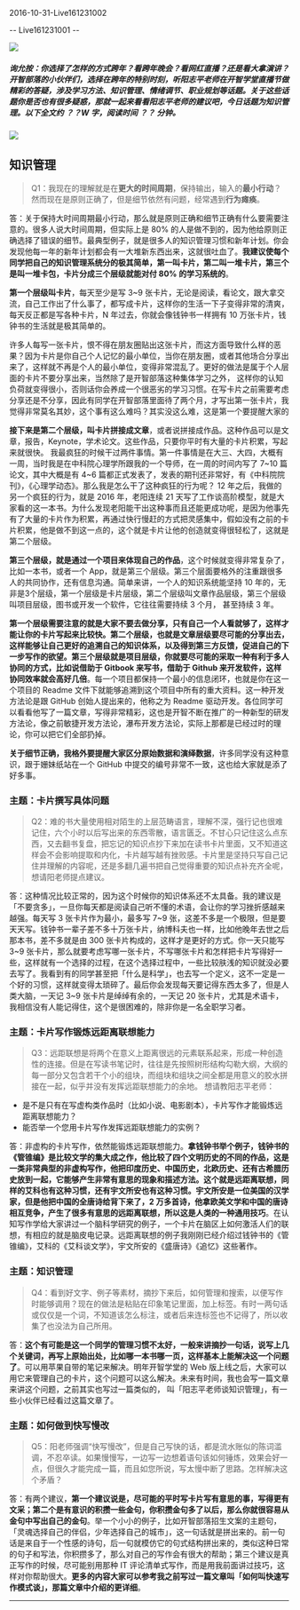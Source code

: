 2016-10-31-Live161231002


-- Live161231001 --


![](https://camo.githubusercontent.com/fbc5c149e9f248e8b749453b4a62c1d42ba4dcfe/68747470733a2f2f6d6d62697a2e716c6f676f2e636e2f6d6d62697a5f706e672f50377a7a6b42476f7a7445474d365732495555456f416f49344b6962696130794e684976716475716961337046784b374f45377045356135446b74594846655a51696369634754623743616c38317752696369626a43566f4a355256512f303f77785f666d743d706e67)

##### 询允按：你选择了怎样的方式跨年？看跨年晚会？看网红直播？还是看大拿演讲？开智部落的小伙伴们，选择在跨年的特别时刻，听阳志平老师在开智学堂直播节做精彩的答疑，涉及学习方法、知识管理、情绪调节、职业规划等话题。关于这些话题你是否也有很多疑惑，那就一起来看看阳志平老师的建议吧，今日话题为知识管理。以下全文约 ？？W 字，阅读时间 ？？ 分钟。

![](https://camo.githubusercontent.com/2c59934030f33a5bd2a19eca15f25e5310870966/68747470733a2f2f6d6d62697a2e716c6f676f2e636e2f6d6d62697a5f6a70672f50377a7a6b42476f7a7448586c565938486856343653536e376e6869613830676963617277327334757849434150465577716d6173487355716961665359696369626278396a336a475233796e634b4c764c726173324e6d6a6f412f303f77785f666d743d6a706567)


## 知识管理

> Q1：我现在的理解就是在**更大的时间周期**，保持输出，输入的**最小行动**？然而现在是原则正确了，但是细节依然有问题，经常遇到**行为瘫痪**。

答：关于保持大时间周期最小行动，那么就是原则正确和细节正确有什么要需要注意的。很多人说大时间周期，但实际上是 80% 的人是做不到的，因为他给原则正确选择了错误的细节。最典型例子，就是很多人的知识管理习惯和新年计划。你会发现他每一年的新年计划都会有一大堆新东西出来，这就很吐血了。**我建议使每个同学把自己的知识管理系统分的极其简单，第一叫卡片，第二叫一堆卡片，第三个是叫一堆卡包，卡片分成三个层级就能对付 80% 的学习系统的**。

**第一个层级叫卡片**，每天至少是写 3~9 张卡片，无论是阅读，看论文，跟大拿交流，自己工作出了什么事了，都写成卡片，这样你的生活一下子变得非常的清爽，每天反正都是写各种卡片，N 年过去，你就会像钱钟书一样拥有 10 万张卡片，钱钟书的生活就是极其简单的。

许多人每写一张卡片，恨不得在朋友圈贴出这张卡片，而这方面导致什么样的恶果？因为卡片是你自己个人记忆的最小单位，当你在朋友圈，或者其他场合分享出来了，这样就不再是个人的最小单位，变得非常混乱了。更好的做法是属于个人层面的卡片不要分享出来，当然除了是开智部落这种集体学习之外， 这样你的认知负荷就变得很小，否则话你会养成一个很恶劣的学习习惯。在写卡片之前需要考虑分享还是不分享，因此有同学在开智部落里面待了两个月，才写出第一张卡片，我觉得非常莫名其妙，这个事有这么难吗？其实没这么难，这是第一个要提醒大家的

**接下来是第二个层级，叫卡片拼接成文章**，或者说拼接成作品。这种作品可以是文章，报告，Keynote，学术论文。这些作品，只要你平时有大量的卡片积累，写起来就很快。 我最疯狂的时候干过两件事情。第一件事情是在大三、大四，大概有一周，当时我是在中科院心理学所跟我的一个导师，在一周的时间内写了 7~10 篇论文，其中大概是有 4~6 篇都正式发表了，发表的期刊还非常好，有《中科院院刊》，《心理学动态》。那么我是怎么干了这种疯狂的行为呢？ 12 年之后，我做的另一个疯狂的行为，就是 2016 年，老阳连续 21 天写了工作谈高阶模型，就是大家看的这一本书。为什么发现老阳能干出这种事而且还能更成功呢，是因为他事先有了大量的卡片作为积累，再通过快行慢赶的方式把灵感集中，假如没有之前的卡片积累，他是做不到这一点的，这个就是卡片让他的创造就变得很轻松了，这就是第二个层级。

**第三个层级，就是通过一个项目来体现自己的作品**，这个时候就变得非常复杂了，比如一本书，或者一个 App，就是第三个层级。第三个层面要格外的注重跟很多人的共同协作，还有信息沟通。简单来讲，一个人的知识系统能坚持 10 年的，无非是3个层级，第一个层级是卡片层级，第二个层级叫文章作品层级，第三个层级叫项目层级，图书或开发一个软件，它往往需要持续 3 个月， 甚至持续 3 年。

**第一个层级需要注意的就是大家不要去做分享，只有自己一个人看就够了，这样才能让你的卡片写起来比较快。第二个层级，也就是文章层级要尽可能的分享出去，这样能够让自己更好的追溯自己的知识体系，以及得到第三方反馈，促进自己的下一步写作的欲望。第三个层级就是项目层级，你就要尽可能的采取一种有利于多人协同的方式，比如说借助于 Gitbook 来写书，借助于 Github 来开发软件，这样协同效率就会高好几倍**。每一个项目都保持一个最小的信息闭环，也就是你在这一个项目的 Readme 文件下就能够追溯到这个项目中所有的重大资料。这一种开发方法论是跟 GitHub 创始人提出来的，他称之为 Readme 驱动开发。各位同学可以看看他写了一篇文章，写得非常精彩，这也是开智不断在推广的一种新型的研发方法论，像之前敏捷开发方法论，瀑布开发方法论，实际上那都是已经过时的理论，你可以把它们全部扔掉。

**关于细节正确，我格外要提醒大家区分原始数据和演绎数据**，许多同学没有这种意识，跟于姗妹纸站在一个 GitHub 中提交的编号非常不一致，这也给大家就是添了好多事。


### 主题：卡片撰写具体问题
> Q2：难的书大量使用相对陌生的上层范畴语言，理解不深，强行记也很难记住，六个小时以后写出来的东西零散，语言匮乏。不甘心只记住这么点东西，又去翻书复盘，把忘记的知识点抄下来加在读书卡片里面，又不知道这样会不会影响提取和内化，卡片越写越有挫败感。卡片里是坚持只写自己记住并理解的内容呢，还是多翻几遍书把自己觉得重要的知识点补充齐全呢，想请阳老师提点建议。

答：这种情况比较正常的，因为这个时候你的知识体系还不太具备。我的建议是「不要贪多」，一旦你每天都是阅读自己听不懂的术语，会让你的学习挫折感越来越强。每天写 3 张卡片作为最小，最多写 7~9 张，这差不多是一个极限，但是要天天写。钱钟书一辈子差不多十万张卡片，纳博科夫也一样，比如他晚年去世之后那本书，差不多就是由 300 张卡片构成的，这样才是更好的方式。你一天只能写 3~9 张卡片，那么就要考虑写哪一张卡片，不写哪张卡片和怎样把卡片写得好一些，这样就有一个选择的过程，在这个选择过程中，一些比较肤浅的知识就没必要去写了。我看到有的同学甚至把「什么是科学」，也去写一个定义，这不一定是一个好的习惯，这样就变得太琐碎了。最后你会发现每天要记得东西太多了，但是人类大脑，一天记 3~9 张卡片是绰绰有余的，一天记 20 张卡片，尤其是术语卡，我相信没有人能记得住，这个是很困难的，除非你是一名全职学习者。

### 主题：卡片写作锻炼远距离联想能力
> Q3：远距联想是将两个在意义上距离很远的元素联系起来，形成一种创造性的连接。但是在写读书笔记时，往往是先按照树形结构勾勒大纲，大纲的每一部分又包含若干个小的组块，而组块和组块之间全都是用意义的胶水拼接在一起，似乎并没有发挥远距联想能力的余地。
想请教阳志平老师：
- 是不是只有在写虚构类作品时（比如小说、电影剧本），卡片写作才能锻炼远距离联想能力？
- 能否举一个您用卡片写作发挥远距联想能力的实例？

答：非虚构的卡片写作，依然能锻炼远距联想能力。**拿钱钟书举个例子，钱钟书的《管锥编》是比较文学的集大成之作，他比较了四个文明历史的不同的作品，这是一类非常典型的非虚构写作，他把印度历史、中国历史，北欧历史、还有古希腊历史放到一起，它能够产生非常有意思的现象和描述方法。这个就是远距离联想，同样的艾科也有这种习惯，还有宇文所安也有这种习惯。宇文所安是一位美国的汉学家，但是他把中国的全唐诗给背下来了，2 万多首诗，他拿欧美文学和中国的唐诗相互竞争，产生了很多有意思的远距离联想，所以这是人类的一种通用技巧**。在认知写作学给大家讲过一个脑科学研究的例子，一个卡片在脑区上如何激活人们的联想，有相应的就是脑皮电记录。远距离联想的例子我刚刚已经介绍过钱钟书的《管锥编》，艾科的《艾科谈文学》，宇文所安的《盛唐诗》《追忆》这些著作。


### 主题：知识管理
> Q4：看到好文字、例子等素材，摘抄下来后，如何管理和搜索，以便写作时能够调用？现在的做法是粘贴在印象笔记里面，加上标签。有时一两句话或仅仅是一个词，不知道该怎么标注，或者后来连标签也不记得了，所以收集了也没法为自己所用。

答：**这个有可能是这一个同学的管理习惯不太好，一般来讲摘抄一句话，说写上几个关键词，再写上原始出处，比如哪一本书哪一页，这样基本上能解决这一个问题了**。可以用苹果自带的笔记来解决。明年开智学堂的 Web 版上线之后，大家可以用它来管理自己的卡片，这个问题可以这么解决。未来有时间，我也会写一篇文章来讲这个问题，之前其实也写过一篇类似的， 叫「阳志平老师谈知识管理」，有一些小伙伴已经看过这篇文章了。

### 主题：如何做到快写慢改
> Q5：阳老师强调“快写慢改”，但是自己写快的话，都是流水账似的陈词滥调，不忍卒读。如果慢慢写，一边写一边想着语句该如何锤炼，效果会好一点，但很久才能完成一篇，而且如您所说，写太慢中断了思路。怎样解决这个矛盾？

答：有两个建议，**第一个建议说是，尽可能的平时写卡片写有意思的事，写得更有文采；第二个是有意识的积攒一些金句，你积攒金句多了以后，那么你就很容易从金句中写出自己的金句**。举一个小小的例子，比如开智部落招生文案的主题句，「灵魂选择自己的伴侣，少年选择自己的城市」，这一句话就是拼出来的。前一句话是来自于一个性感的诗句，后一句就模仿它的句式结构拼出来的，类似这种日常的句子和写法，你积攒多了，那么对自己的写作会有很大的帮助；第三个建议是真正写作的时候，尽可能别用那种 IT 评论清单式写作，而是用我前面讲过技巧，这样对你帮助很大。**更多的内容大家可以参考我之前写过一篇文章叫「如何叫快速写作模式谈」，那篇文章中介绍的更详细**。

****
